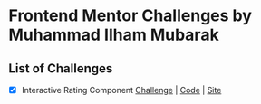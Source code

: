 # Frontend Mentor Challenges by Muhammad Ilham Mubarak

## List of Challenges

- [x] Interactive Rating Component [Challenge](https://www.frontendmentor.io/challenges/interactive-rating-component-koxpeBUmI) | [Code](https://github.com/milhamm/frontendmentor/tree/main/interactive-rating-component) | [Site](https://milhamm.github.io/frontendmentor/interactive-rating-component/src/)
